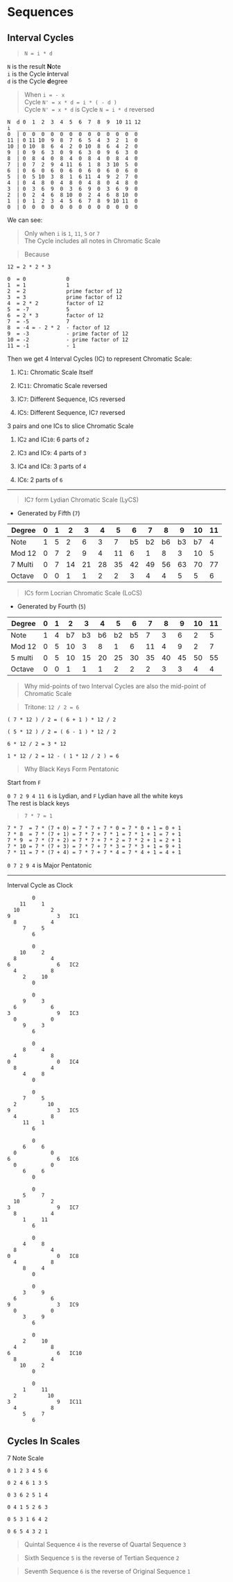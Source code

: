 # Sequences

## Interval Cycles

> `N = i * d`

`N` is the result **N**ote  
`i` is the Cycle **i**nterval  
`d` is the Cycle **d**egree

> When `i = - x`  
> Cycle `N' = x * d = i * ( - d )`  
> Cycle `N' = x * d` is Cycle `N = i * d` reversed   

~~~
N  d 0  1  2  3  4  5  6  7  8  9  10 11 12
i  _______________________________________
0  | 0  0  0  0  0  0  0  0  0  0  0  0  0
11 | 0 11 10  9  8  7  6  5  4  3  2  1  0
10 | 0 10  8  6  4  2  0 10  8  6  4  2  0
9  | 0  9  6  3  0  9  6  3  0  9  6  3  0
8  | 0  8  4  0  8  4  0  8  4  0  8  4  0
7  | 0  7  2  9  4 11  6  1  8  3 10  5  0
6  | 0  6  0  6  0  6  0  6  0  6  0  6  0
5  | 0  5 10  3  8  1  6 11  4  9  2  7  0
4  | 0  4  8  0  4  8  0  4  8  0  4  8  0
3  | 0  3  6  9  0  3  6  9  0  3  6  9  0
2  | 0  2  4  6  8 10  0  2  4  6  8 10  0
1  | 0  1  2  3  4  5  6  7  8  9 10 11  0
0  | 0  0  0  0  0  0  0  0  0  0  0  0  0
~~~

We can see:
> Only when `i` is `1`, `11`, `5` or `7`  
> The Cycle includes all notes in Chromatic Scale

> Because

~~~
12 = 2 * 2 * 3

0  = 0             0
1  = 1             1 
2  = 2             prime factor of 12
3  = 3             prime factor of 12
4  = 2 * 2         factor of 12
5  = -7            5
6  = 2 * 3         factor of 12       
7  = -5            7
8  = -4 = - 2 * 2  - factor of 12       
9  = -3            - prime factor of 12 
10 = -2            - prime factor of 12 
11 = -1            - 1
~~~

Then we get 4 Interval Cycles (IC) to represent Chromatic Scale:

1. IC`1`: Chromatic Scale Itself

2. IC`11`: Chromatic Scale reversed

3. IC`7`: Different Sequence, IC`5` reversed

4. IC`5`: Different Sequence, IC`7` reversed

3 pairs and one ICs to slice Chromatic Scale

1. IC`2` and IC`10`: 6 parts of `2`

2. IC`3` and IC`9`: 4 parts of `3`

3. IC`4` and IC`8`: 3 parts of `4`

4. IC`6`: 2 parts of `6`

---

> IC`7` form Lydian Chromatic Scale (LyCS)

- Generated by Fifth (`7`)

| Degree | 0 | 1 | 2 | 3 | 4 | 5 | 6 | 7 | 8 | 9 | 10| 11|
| -      | - | - | - | - | - | - | - | - | - | - | - | - |
| Note   | 1 | 5 | 2 | 6 | 3 | 7 |b5 |b2 |b6 |b3 |b7 | 4 |
| Mod 12 | 0 | 7 | 2 | 9 | 4 | 11| 6 | 1 | 8 | 3 | 10| 5 |
| 7 Multi| 0 | 7 | 14| 21| 28| 35| 42| 49| 56| 63| 70| 77|
| Octave | 0 | 0 | 1 | 1 | 2 | 2 | 3 | 4 | 4 | 5 | 5 | 6 |

> IC`5` form Locrian Chromatic Scale (LoCS)

- Generated by Fourth (`5`)

| Degree  | 0 | 1 | 2 | 3 | 4 | 5 | 6 | 7 | 8 | 9 | 10| 11|
| -       | - | - | - | - | - | - | - | - | - | - | - | - |
| Note    | 1 | 4 |b7 |b3 |b6 |b2 |b5 | 7 | 3 | 6 | 2 | 5 |
| Mod 12  | 0 | 5 | 10| 3 | 8 | 1 | 6 | 11| 4 | 9 | 2 | 7 |
| 5 multi | 0 | 5 | 10| 15| 20| 25| 30| 35| 40| 45| 50| 55|
| Octave  | 0 | 0 | 1 | 1 | 1 | 2 | 2 | 2 | 3 | 3 | 4 | 4 |

> Why mid-points of two Interval Cycles are also the mid-point of Chromatic Scale

> Tritone: `12 / 2 = 6`  

~~~
( 7 * 12 ) / 2 = ( 6 + 1 ) * 12 / 2

( 5 * 12 ) / 2 = ( 6 - 1 ) * 12 / 2

6 * 12 / 2 = 3 * 12

1 * 12 / 2 = 12 - ( 1 * 12 / 2 ) = 6
~~~

> Why Black Keys Form Pentatonic

Start from `F`

`0 7 2 9 4 11 6` is Lydian, and `F` Lydian have all the white keys  
The rest is black keys

> `7 * 7 = 1`

~~~
7 * 7  = 7 * (7 + 0) = 7 * 7 + 7 * 0 = 7 * 0 + 1 = 0 + 1
7 * 8  = 7 * (7 + 1) = 7 * 7 + 7 * 1 = 7 * 1 + 1 = 7 + 1
7 * 9  = 7 * (7 + 2) = 7 * 7 + 7 * 2 = 7 * 2 + 1 = 2 + 1
7 * 10 = 7 * (7 + 3) = 7 * 7 + 7 * 3 = 7 * 3 + 1 = 9 + 1
7 * 11 = 7 * (7 + 4) = 7 * 7 + 7 * 4 = 7 * 4 + 1 = 4 + 1
~~~

`0 7 2 9 4` is Major Pentatonic

---

Interval Cycle as Clock

~~~
        0
    11     1
  10          2
9               3   IC1
  8           4
     7     5
        6

        0
    10     2
  8           4
6               6   IC2
  4           8
     2     10
        0
        
        0
     9     3
  6           6
3               9   IC3
  0           0
     9     3
        6
        
        0
     8     4
  4           8
0               0   IC4
  8           4
     4     8
        0
        
        0
     7     5
  2          10
9               3   IC5
  4           8
     11    1
        6
        
        0
     6     6
  0           0
6               6   IC6
  0           0
     6     6
        0

        0
     5     7
  10          2
3               9   IC7
  8           4
     1     11
        6

        0
     4     8
  8           4
0               0   IC8
  4           8
     8     4
        0
        
        0
     3     9
  6           6
9               3   IC9
  0           0
     3     9
        6
        
        0
     2     10
  4           8
6               6   IC10
  8           4
    10     2
        0
        
        0
     1     11
  2          10
3               9   IC11
  4           8
     5     7
        6
~~~

## Cycles In Scales

7 Note Scale

~~~
0 1 2 3 4 5 6

0 2 4 6 1 3 5

0 3 6 2 5 1 4

0 4 1 5 2 6 3

0 5 3 1 6 4 2

0 6 5 4 3 2 1
~~~

> Quintal Sequence `4` is the reverse of Quartal Sequence `3`

> Sixth Sequence `5` is the reverse of Tertian Sequence `2`

> Seventh Sequence `6` is the reverse of Original Sequence `1`